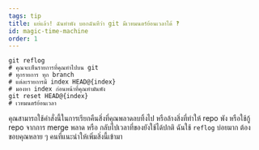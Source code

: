 ```yaml
---
tags: tip
title: แย่แล้ว! ฉันทำพัง บอกฉันทีว่า git มีเวทมนตร์ย้อนเวลาได้ ‽
id: magic-time-machine
order: 1
---
```


```git
git reflog
# คุณจะเห็นรายการที่คุณทำไปบน git
# ทุกรายการ ทุก branch
# แต่ละรายการมี index HEAD@{index}
# มองหา index ก่อนหน้าที่คุณทำมันพัง
git reset HEAD@{index}
# เวทมนตร์ย้อนเวลา
```

คุณสามารถใช้คำสั่งนี้ในการเรียกคืนสิ่งที่คุณพลาดลบทิ้งไป หรือล้างสิ่งที่ทำให้ repo พัง หรือใช้กู้ repo จากการ merge พลาด หรือ กลับไปเวลาที่ของยังใช้ได้ปกติ ฉันใช้ `reflog` บ่อยมาก ต้องขอบคุณหลาย ๆ คนที่แนะนำให้เพิ่มสิ่งนี้เข้ามา
